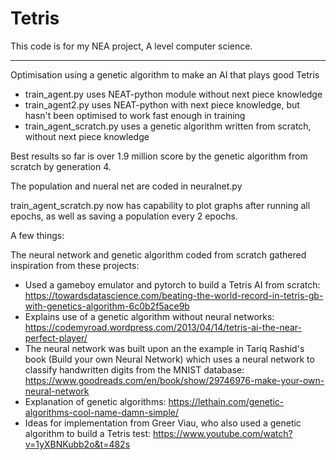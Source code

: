 # Tetris
This code is for my NEA project, A level computer science. 

_____________________________________________________________________________
Optimisation using a genetic algorithm to make an AI that plays good Tetris

- train_agent.py uses NEAT-python module without next piece knowledge
- train_agent2.py uses NEAT-python with next piece knowledge, but hasn't been optimised to work fast enough in training
- train_agent_scratch.py uses a genetic algorithm written from scratch, without next piece knowledge

Best results so far is over 1.9 million score by the genetic algorithm from scratch by generation 4. 

The population and nueral net are coded in neuralnet.py

train_agent_scratch.py now has capability to plot graphs after running all epochs, as well as saving a population every 2 epochs.


A few things:

The neural network and genetic algorithm coded from scratch gathered inspiration from these projects:

- Used a gameboy emulator and pytorch to build a Tetris AI from scratch: https://towardsdatascience.com/beating-the-world-record-in-tetris-gb-with-genetics-algorithm-6c0b2f5ace9b
- Explains use of a genetic algorithm without neural networks: https://codemyroad.wordpress.com/2013/04/14/tetris-ai-the-near-perfect-player/
- The neural network was built upon an the example in Tariq Rashid's book (Build your own Neural Network) which uses a neural network to classify handwritten digits from the MNIST database: https://www.goodreads.com/en/book/show/29746976-make-your-own-neural-network
- Explanation of genetic algorithms: https://lethain.com/genetic-algorithms-cool-name-damn-simple/
- Ideas for implementation from Greer Viau, who also used a genetic algorithm to build a Tetris test: https://www.youtube.com/watch?v=1yXBNKubb2o&t=482s 
